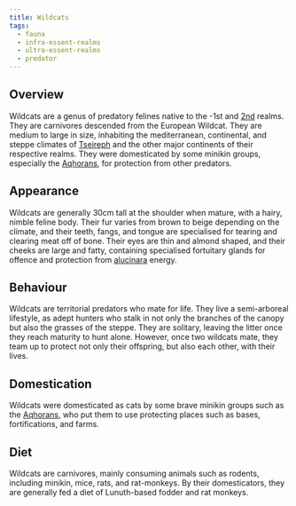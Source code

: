 ```yaml
---
title: Wildcats
tags:
  - fauna
  - infra-essent-realms
  - ultra-essent-realms
  - predator
---
```

## Overview
Wildcats are a genus of predatory felines native to the -1st and [2nd](lore/2nd-realm.md) realms. They are carnivores descended from the European Wildcat. They are medium to large in size, inhabiting the mediterranean, continental, and steppe climates of [Tseireph](lore/2nd-realm/tseireph.md) and the other major continents of their respective realms. They were domesticated by some minikin groups, especially the [Aqhorans](lore/2nd-realm/aqhor.md), for protection from other predators.
## Appearance
Wildcats are generally 30cm tall at the shoulder when mature, with a hairy, nimble feline body. Their fur varies from brown to beige depending on the climate, and their teeth, fangs, and tongue are specialised for tearing and clearing meat off of bone. Their eyes are thin and almond shaped, and their cheeks are large and fatty, containing specialised fortuitary glands for offence and protection from [alucinara](lore/cosmology/alucinara.md) energy.
## Behaviour
Wildcats are territorial predators who mate for life. They live a semi-arboreal lifestyle, as adept hunters who stalk in not only the branches of the canopy but also the grasses of the steppe. They are solitary, leaving the litter once they reach maturity to hunt alone. However, once two wildcats mate, they team up to protect not only their offspring, but also each other, with their lives.
## Domestication
Wildcats were domesticated as cats by some brave minikin groups such as the [Aqhorans](lore/2nd-realm/aqhor), who put them to use protecting places such as bases, fortifications, and farms. 
## Diet
Wildcats are carnivores, mainly consuming animals such as rodents, including minikin, mice, rats, and rat-monkeys. By their domesticators, they are generally fed a diet of Lunuth-based fodder and rat monkeys.